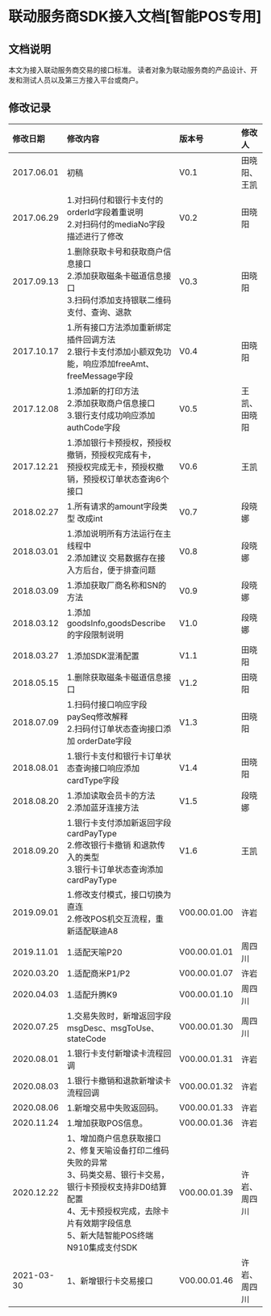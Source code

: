 # 联动服务商SDK接入文档[智能POS专用]

## 文档说明
本文为接入联动服务商交易的接口标准。
读者对象为联动服务商的产品设计、开发和测试人员以及第三方接入平台或商户。

## 修改记录
| 修改日期  |  修改内容 | 版本号  | 修改人  |
| :---- | :----------- | :-- | :---- |
| 2017.06.01  | 初稿  |  V0.1 |  田晓阳、王凯 |
| 2017.06.29  | 1.对扫码付和银行卡支付的orderId字段着重说明<br/>2.对扫码付的mediaNo字段描述进行了修改  |  V0.2 | 田晓阳  |
| 2017.09.13  |  1.删除获取卡号和获取商户信息接口<br/>2.添加获取磁条卡磁道信息接口<br/>3.扫码付添加支持银联二维码支付、查询、退款 | V0.3  | 田晓阳  |
| 2017.10.17  | 1.所有接口方法添加重新绑定插件回调方法<br/>2.银行卡支付添加小额双免功能，响应添加freeAmt、freeMessage字段  | V0.4  | 田晓阳  |
| 2017.12.08  | 1.添加新的打印方法<br/>2.添加获取商户信息接口<br/>3.银行支付成功响应添加authCode字段  |  V0.5 | 王凯、田晓阳  |
| 2017.12.21  | 1.添加银行卡预授权，预授权撤销，预授权完成有卡，<br />预授权完成无卡，预授权撤销，预授权订单状态查询6个接口 | V0.6  | 王凯  |
| 2018.02.27  | 1.所有请求的amount字段类型 改成int  | V0.7  | 段晓娜  |
| 2018.03.01  | 1.添加说明所有方法运行在主线程中<br/>2.添加建议  交易数据存在接入方后台，便于排查问题  | V0.8  | 段晓娜  |
| 2018.03.09  | 1.添加获取厂商名称和SN的方法  | V0.9  | 段晓娜  |
| 2018.03.12  | 1.添加goodsInfo,goodsDescribe 的字段限制说明  | V1.0  | 段晓娜  |
| 2018.03.27  | 1.添加SDK混淆配置  | V1.1  | 田晓阳  |
| 2018.05.15  | 1.删除获取磁条卡磁道信息接口  | V1.2  | 田晓阳  |
| 2018.07.09  | 1.扫码付接口响应字段paySeq修改解释<br/>2.扫码付订单状态查询接口添加 orderDate字段  | V1.3  | 田晓阳  |
| 2018.08.01  | 1.银行卡支付和银行卡订单状态查询接口响应添加<br />cardType字段 | V1.4  | 田晓阳  |
| 2018.08.20  | 1.添加读取会员卡的方法<br/>2.添加蓝牙连接方法  | V1.5  | 段晓娜  |
| 2018.09.20  | 1.银行卡支付添加新返回字段cardPayType<br/>2.修改银行卡撤销 和退款传入的类型<br/>3.银行卡订单状态查询添加cardPayType  | V1.6  | 王凯  |
| 2019.09.01  | 1.修改支付模式，接口切换为直连<br/>2.修改POS机交互流程，重新适配联迪A8  | V00.00.01.00  | 许岩  |
| 2019.11.01  | 1.适配天喻P20  | V00.00.01.01  | 周四川  |
| 2020.03.20  | 1.适配商米P1/P2  | V00.00.01.07  | 许岩  |
| 2020.04.03  | 1.适配升腾K9  | V00.00.01.10  | 周四川  |
| 2020.07.25  | 1.交易失败时，新增返回字段msgDesc、msgToUse、stateCode  | V00.00.01.30  | 周四川  |
| 2020.08.01  | 1.银行卡支付新增读卡流程回调  | V00.00.01.31  | 许岩  |
| 2020.08.03  | 1.银行卡撤销和退款新增读卡流程回调  | V00.00.01.32  | 许岩  |
| 2020.08.06  | 1.新增交易中失败返回码。  | V00.00.01.33  | 许岩  |
| 2020.11.24 | 1.增加获取POS信息。 | V00.00.01.36 | 许岩 |
| 2020.12.22 | 1、增加商户信息获取接口<br />2、修复天喻设备打印二维码失败的异常<br />3、码类交易、银行卡交易，银行卡预授权支持非D0结算配置<br />4、无卡预授权完成，去除卡片有效期字段信息<br />5、新大陆智能POS终端N910集成支付SDK | V00.00.01.39 | 许岩、周四川 |
| 2021-03-30 | 1、新增银行卡交易接口 | V00.00.01.46 | 许岩、周四川 |

